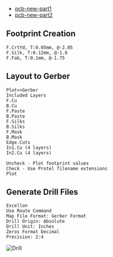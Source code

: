 
* [pcb-new-part1](https://www.pcbway.com/blog/PCB_Design_Layout/Layout_In_Pcbnew.html)
* [pcb-new-part2](https://www.pcbway.com/blog/PCB_Design_Layout/Layout_In_Pcbnew_____part_2.html)

## Footprint Creation

```
F.CrtYd, T:0.05mm, @-2.05
F.Silk, T:0.12mm, @-1.8
F.Fab, T:0.1mm, @-1.75
```

### 

## Layout to Gerber

```
Plot>>Gerber
Included Layers
F.Cu
B.Cu
F.Paste
B.Paste
F.Silks
B.Silks
F.Mask
B.Mask
Edge.Cuts
In1.Cu (4 layers)
In2.Cu (4 layers)

Uncheck - Plot footprint values
Check - Use Protel filename extensions
Plot

```

## Generate Drill Files

```
Excellon
Use Route Command
Map File Format: Gerber Format
Drill Origin: Absolute
Drill Unit: Inches
Zeros Format Decimal
Precision: 2:4
```

![Drill](D:\Work\aMarkdown\img\drill.png)



